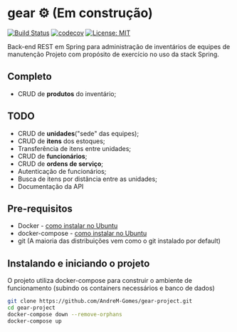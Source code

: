 # gear :gear: (Em construção) 

[![Build Status](https://travis-ci.com/AndreM-Gomes/gear-project.svg?branch=master)](https://travis-ci.com/AndreM-Gomes/gear-project) [![codecov](https://codecov.io/gh/AndreM-Gomes/gear-project/branch/master/graph/badge.svg)](https://codecov.io/gh/AndreM-Gomes/gear-project) [![License: MIT](https://img.shields.io/badge/License-MIT-yellow.svg)](https://opensource.org/licenses/MIT)

  Back-end REST em Spring para administração de inventários de equipes de manutenção
  Projeto com propósito de exercício no uso da stack Spring.
## Completo
  - CRUD de **produtos** do inventário;
  
## TODO
  - CRUD de **unidades**("sede" das equipes);
  - CRUD de **itens** dos estoques;
  - Transferência de itens entre unidades;
  - CRUD de **funcionários**;
  - CRUD de **ordens de serviço**;
  - Autenticação de funcionários;
  - Busca de itens por distância entre as unidades;
  - Documentação da API

## Pre-requisitos
  - Docker - [como instalar no Ubuntu](https://docs.docker.com/install/linux/docker-ce/ubuntu/)
  - docker-compose - [ como instalar no Ubuntu](https://docs.docker.com/compose/install/)
  - git (A maioria das distribuições vem como o git instalado por default)

## Instalando e iniciando o projeto

  O projeto utiliza docker-compose para construir o ambiente de funcionamento (subindo os containers necessários e banco de dados)
```bash
git clone https://github.com/AndreM-Gomes/gear-project.git
cd gear-project
docker-compose down --remove-orphans
docker-compose up
```